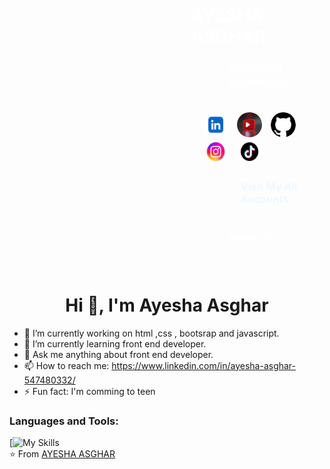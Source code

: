 
<body>
<style>
    body{
        background-image: url(./enoii.avif);
        background-repeat: no-repeat;
    }
</style>
<h1 style="color: white; margin-left: 290px; margin-top: 20px;">
    AYESHA ASGHAR
</h1>

<H3 style="color: white;  margin-left: 350px; margin-top:10px; font-weight: 600; font-size: 20px;">Frontend Developer</H3>
<br>

<div style="margin-left: 300px;">
<a href="https://www.linkedin.com/in/ayesha-asghar-547480332/" target="_blank"> <img style="width: 40px; height: 40px; border-radius: 70%; margin-left: 10px;" src="./download (1).png" alt=""></a>
<a href="https://www.youtube.com/@codingwithayesha77" target="_blank"> <img style="width: 40px; height: 40px; border-radius: 70%; margin-left: 10px;" src="./download.jpeg" alt=""></a>
<a href="ayeshhdeveloper55/ayeshhdeveloper55" target="_blank"> <img style="width: 40px; height: 40px; border-radius: 70%; margin-left: 10px;" src="./download.png" alt=""></a>
<a href="https://www.instagram.com/ayesh_h7766/?__pwa=1" target="_blank"> <img style="width: 40px; height: 40px; border-radius: 70%; margin-left: 10px;" src="./download (1).jpeg" alt=""></a>
<a href="https://www.tiktok.com/@ayeshhdeveloper55?is_from_webapp=1&sender_device=pc" target="_blank"> <img style="width: 40px; height: 40px; border-radius: 70%; margin-left: 10px;" src="./download (2).png" alt=""></a>
</div>
<h3 style="margin-left: 370px; color: aliceblue;"> Visit My All Accounts</h3>

<p style="color: white; margin-top: 50px; line-height: 2px; margin-left: 350px;">Email : ayeshh7766@gmail.com</p>
<p style="color: white;  margin-left: 370px;">Contact : +923141303029</p>
</body>
</html><h1 align="center">Hi 👋, I'm Ayesha Asghar</h1>

- 🔭 I’m currently working on html ,css , bootsrap and javascript.
- 🌱 I’m currently learning front end developer.
- 💬 Ask me anything about front end developer. 
- 📫 How to reach me: https://www.linkedin.com/in/ayesha-asghar-547480332/ 
- ⚡ Fun fact: I'm comming to teen
### Languages and Tools:
[![My Skills](https://skillicons.dev/icons?i=html,css,github)
<br>
⭐️ From [AYESHA ASGHAR](https://github.com/ayeshhdeveloper55)
